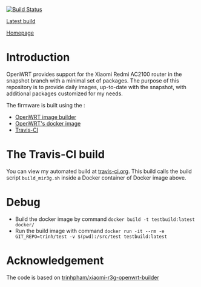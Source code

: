 [![Build Status](https://travis-ci.org/[actual_travis_link].svg?branch=master)](https://travis-ci.org/[actual_travis_link])

[Latest build](https://github.com/[actual_link]/releases/latest)

[Homepage](https://github.com/[actual_link])

# Introduction
OpenWRT provides support for the Xiaomi Redmi AC2100 router in the snapshot branch with a minimal set of packages.
The purpose of this repository is to provide daily images, up-to-date with the snapshot, with additional packages customized for my needs.

The firmware is built using the : 
* [OpenWRT image builder](https://openwrt.org/docs/guide-user/additional-software/imagebuilder)
* [OpenWRT's docker image](https://hub.docker.com/r/openwrtorg/imagebuilder)
* [Travis-CI](https://www.travis-ci.com/)

# The Travis-CI build
You can view my automated build at [travis-ci.org](https://travis-ci.org/trinhpham/xiaomi-r3g-openwrt-builder).
This build calls the build script `build_mir3g.sh` inside a Docker container of Docker image above.



# Debug
- Build the docker image by command `docker build -t testbuild:latest docker/`
- Run the build image with command `docker run -it --rm -e GIT_REPO=trinh/test -v $(pwd):/src/test testbuild:latest`

# Acknowledgement
The code is based on [trinhpham/xiaomi-r3g-openwrt-builder](https://github.com/trinhpham/xiaomi-r3g-openwrt-builder)